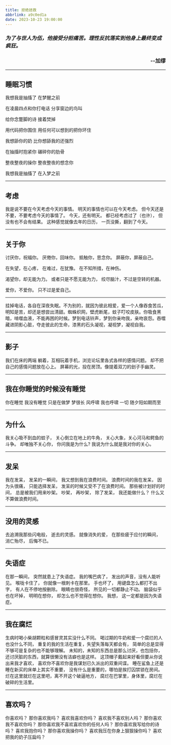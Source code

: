 ```yaml
---
title: 拒绝拯救
abbrlink: a9c0ed1a
date: 2023-10-23 19:00:00
---
```


### *为了与世人为伍，他接受分担痛苦。理性反抗落实到他身上最终变成疯狂。*
### <p align="right">--加缪</p>

----

## 睡眠习惯

我想我是抽搐了
在梦醒之前

在凌晨四点和你打电话
分享窗边的鸟叫

给你念蹩脚的诗
接着焚掉

用代码把你围住
用任何可以想到的把你环住

我想舔你的奶
比你想舔我的还强烈

在抽搐时抱紧你
碾碎你的肋骨

整夜整夜的操你
整夜整夜的想念你

我想我是抽搐了
在入梦之前

----

## 考虑

我是说不要在今天考虑今天的事情。
明天的事情也可以在今天考虑。
但今天还是不要，不要考虑今天的事情了。
今天，还有明天。
都已经考虑过了（也许），
但没有也不会有结果。
这种感觉就像去年的日历，
一页没撕，翻到了今天。

----

## 关于你

讨厌你，祝福你。
厌倦你，回味你。
抵触你，思念你。
屏蔽你，屏蔽自己。

在失望，在心疼，
在难过，在犹豫。
在不知所措，在神伤。

渴望你，却无能为力。
或者只是不愿无能为力，
绞尽脑汁，不过是空转的机器。

爱你，不爱你。
只不过是爱自己。

----


挂掉电话，各自在深夜失眠。不为别的，就因为彼此相爱，爱一个人像吞食苦瓜，明知是苦，却还是想尝出清甜。蜘蛛织网，壁虎断尾，蚊子叮咬皮肤。你吸食黑暗，啃噬血液，不能再困的时候。梦到电话铃声，梦到你亲吻我，亲吻哀怨。吞噬藏进阴影心脏，夺走彼此的生命，漆黑的石头凝视，凝视梦，凝视自我。

----

## 影子

我们在床的两端
躺着，互相玩着手机，浏览论坛里各式各样的感情问题。
却不把自己的感情问题放在心上。
屏幕的光，投在房顶。像提着双刀的刽子手幽灵。

----

## 我在你睡觉的时候没有睡觉

你在睡觉
我没有睡觉
只是在做梦
梦很长
风呼啸
我也呼啸
一切
随夕阳如期而至

----

## 为什么

我关心吸不到血的蚊子，
关心倒立在地上的牛角，
关心大象，关心河马和鳄鱼的斗争。
却唯独不关心你，
你问我是为什么?
我说为什么就是我对你的关心。

----

## 发呆

我在发呆，
发呆的一瞬间，
我又想到我在浪费时间。
浪费时间的我在发呆，
因为头很痛，
只能选择发呆，
发呆的时候又受不了在浪费时间。
那些被计划好的时间，
总是被我们用来吵架。
吵架，
再吵架，
除了发呆，
我还能做什么？
什么又不算做浪费时间。

----

## 没用的灵感

去追溯我那些闪电般，
逝去的灵感。
就像消失的爱，
在那些疲于应付的瞬间，
消亡殆尽，
后悔不已。

----

## 失语症

在那一瞬间，
突然就患上了失语症。
我的嘴巴病了，
发出的声音，没有人能听见。
喉咙卡住了，
你就像一根刺卡在那里。
手也坏了，
用键盘怎么都打不出字，
有人在不停地按删除。
眼睛也很奇怪，
所见的一切都静止不动。
脑袋似乎也在坏掉，
明明在想你，
却怎么也不觉得在想你。
我想，
这一定都是因为失语症。

----

## 我在腐烂

生病时喝小柴胡颗粒和感冒灵其实没什么不同。
喝过期的牛奶和爱一个腐烂的人也没什么不同，
重复的我的生活在重复，失望失落每天都会有，
简单的总是显得不够可是复杂的也不能够理解。
未知的，未知的东西总是那么讨厌，也包括你，
还讨厌脏的东西，就算很懒没有洁癖也是这样。
这顶帽子戴起来好看但要从你说出来我才喜欢，
喜欢你不喜欢你是我谋划已久派出的双重间谍。
睡在鲨鱼上还是睡在新买的床单上其实不重要，
没有什么是重要的，哪怕是挨打囚禁锁在房间。
烂在这里就烂在这里吧，离不开这个破逼地方，
腐烂在巴掌里，身体里，腐烂在破碎的生活里。

----

## 喜欢吗？

你喜欢吗？
那你喜欢我吗？
喜欢我喜欢你吗？
喜欢我不喜欢别人吗？
那你喜欢我不喜欢你吗？
那你喜欢我不喜欢喜欢你的任何人吗？
那你喜欢我写给你的诗吗？
喜欢我抱你吗？
那你喜欢我操你吗？
喜欢我压在你身上狠狠操你吗？
喜欢把我的奶子压扁吗？
